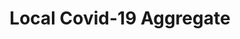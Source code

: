 ---
title: Local Covid-19 Aggregate
description: I built this tool during the pandemic to easily track coronavirus totals in my state and county. Integrating the CovidActNow api, It is built with Vue 3 composition API and Tailwind.css.
cover_image: /assets/images/covid.png
siteLink: https://covid.adambailey.io/
github: https://github.com/isAdamBailey/covid.adambailey.io
---